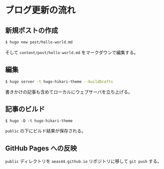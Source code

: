 # ブログ更新の流れ

## 新規ポストの作成

```sh
$ hugo new post/hello-world.md
```

そして `content/post/hello-world.md` をマークダウンで編集する。

## 編集

```sh
$ hugo server -t hugo-hikari-theme --buildDrafts
```

書きかけの記事も含めてローカルにウェブサーバを立ち上げる。

## 記事のビルド

```
$ hugo -D -t hugo-hikari-theme
```

`public` の下にビルド結果が保存される。

## GitHub Pages への反映

`public` ディレクトリを `aeas44.github.io` リポジトリに移して `git push` する。
